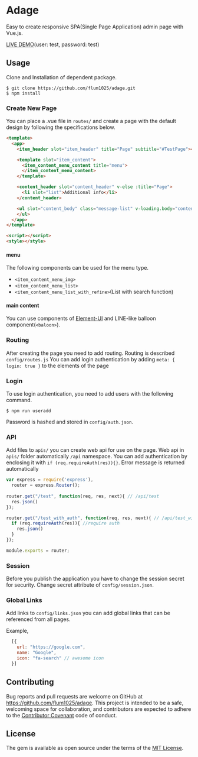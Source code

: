 # Adage

Easy to create responsive SPA(Single Page Application) admin page with Vue.js.

[LIVE DEMO](https://demo.adage.flum.pw)(user: test, password: test)

## Usage

Clone and Installation of dependent package.

    $ git clone https://github.com/flum1025/adage.git
    $ npm install

### Create New Page

You can place a .vue file in `routes/` and create a page with the default design by following the specifications below.

```html
<template>
  <app>
    <item_header slot="item_header" title="Page" subtitle="#TestPage"></item_header>

    <template slot="item_content">
      <item_content_menu_content title="menu">
      </item_content_menu_content>
    </template>

    <content_header slot="content_header" v-else :title="Page">
      <li slot="list">Additional info</li>
    </content_header>

    <ul slot="content_body" class="message-list" v-loading.body="content_loading" element-loading-text="Loading...">
    </ul>
  </app>
</template>

<script></script>
<style></style>
```

#### menu

The following components can be used for the menu type.

- `<item_content_menu_img>`
- `<item_content_menu_list>`
- `<item_content_menu_list_with_refine>`(List with search function)

#### main content

You can use components of [Element-UI](https://github.com/ElemeFE/element) and LINE-like balloon component(`<baloon>`).

### Routing

After creating the page you need to add routing. Routing is described `config/routes.js`
You can add login authentication by adding `meta: { login: true }` to the elements of the page

### Login

To use login authentication, you need to add users with the following command.

    $ npm run useradd

Password is hashed and stored in `config/auth.json`.

### API

Add files to `apis/` you can create web api for use on the page. Web api in `apis/` folder automatically `/api` namespace. 
You can add authentication by enclosing it with `if (req.requireAuth(res)){}`. Error message is returned automatically

```js
var express = require('express'),
  router = express.Router();
  
router.get("/test", function(req, res, next){ // /api/test
  res.json()
});

router.get("/test_with_auth", function(req, res, next){ // /api/test_with_auth
  if (req.requireAuth(res)){ //require auth
    res.json()
  }
});

module.exports = router;
```

### Session

Before you publish the application you have to change the session secret for security.
Change secret attribute of `config/session.json`.

### Global Links

Add links to `config/links.json` you can add global links that can be referenced from all pages.

Example,
```js
  [{
    url: "https://google.com",
    name: "Google",
    icon: "fa-search" // awesome icon
  }]
```

## Contributing

Bug reports and pull requests are welcome on GitHub at https://github.com/flum1025/adage. This project is intended to be a safe, welcoming space for collaboration, and contributors are expected to adhere to the [Contributor Covenant](http://contributor-covenant.org) code of conduct.

## License

The gem is available as open source under the terms of the [MIT License](http://opensource.org/licenses/MIT).
